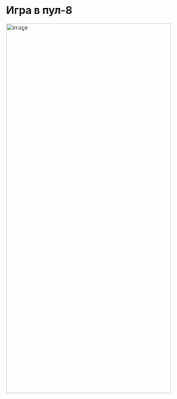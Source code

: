 # Игра в пул-8

<img width="445" height="999" alt="image" src="https://github.com/user-attachments/assets/3993b279-af4b-4e9c-b321-ed1f44ab8af4" />
